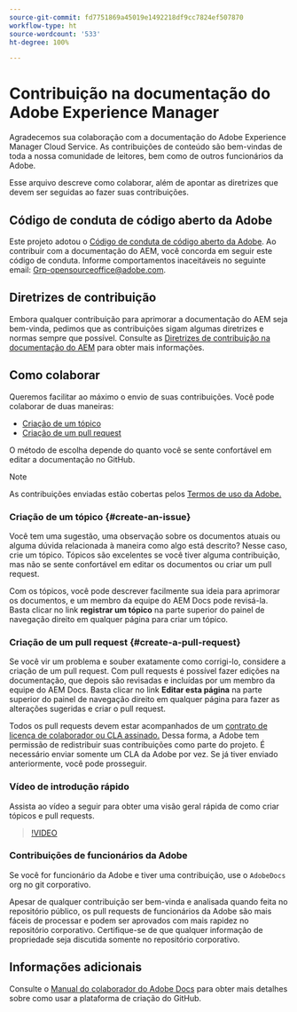 ```yaml
---
source-git-commit: fd7751869a45019e1492218df9cc7824ef507870
workflow-type: ht
source-wordcount: '533'
ht-degree: 100%

---
```

# Contribuição na documentação do Adobe Experience Manager

Agradecemos sua colaboração com a documentação do Adobe Experience Manager Cloud Service. As contribuições de conteúdo são bem-vindas de toda a nossa comunidade de leitores, bem como de outros funcionários da Adobe.

Esse arquivo descreve como colaborar, além de apontar as diretrizes que devem ser seguidas ao fazer suas contribuições.

## Código de conduta de código aberto da Adobe

Este projeto adotou o [Código de conduta de código aberto da Adobe](code-of-conduct.md). Ao contribuir com a documentação do AEM, você concorda em seguir este código de conduta. Informe comportamentos inaceitáveis no seguinte email: [Grp-opensourceoffice@adobe.com](mailto:Grp-opensourceoffice@adobe.com).

## Diretrizes de contribuição

Embora qualquer contribuição para aprimorar a documentação do AEM seja bem-vinda, pedimos que as contribuições sigam algumas diretrizes e normas sempre que possível. Consulte as [Diretrizes de contribuição na documentação do AEM](guidelines.md) para obter mais informações.

## Como colaborar

Queremos facilitar ao máximo o envio de suas contribuições. Você pode colaborar de duas maneiras:

* [Criação de um tópico](#create-an-issue)
* [Criação de um pull request](#create-a-pull-request)

O método de escolha depende do quanto você se sente confortável em editar a documentação no GitHub.

>[!NOTE]
>
>As contribuições enviadas estão cobertas pelos [Termos de uso da Adobe.](https://www.adobe.com/br/legal/terms.html)

### Criação de um tópico {#create-an-issue}

Você tem uma sugestão, uma observação sobre os documentos atuais ou alguma dúvida relacionada à maneira como algo está descrito? Nesse caso, crie um tópico. Tópicos são excelentes se você tiver alguma contribuição, mas não se sente confortável em editar os documentos ou criar um pull request.

Com os tópicos, você pode descrever facilmente sua ideia para aprimorar os documentos, e um membro da equipe do AEM Docs pode revisá-la. Basta clicar no link **registrar um tópico** na parte superior do painel de navegação direito em qualquer página para criar um tópico.

### Criação de um pull request {#create-a-pull-request}

Se você vir um problema e souber exatamente como corrigi-lo, considere a criação de um pull request. Com pull requests é possível fazer edições na documentação, que depois são revisadas e incluídas por um membro da equipe do AEM Docs. Basta clicar no link **Editar esta página** na parte superior do painel de navegação direito em qualquer página para fazer as alterações sugeridas e criar o pull request.

Todos os pull requests devem estar acompanhados de um [contrato de licença de colaborador ou CLA assinado.](https://opensource.adobe.com/cla.html)  Dessa forma, a Adobe tem permissão de redistribuir suas contribuições como parte do projeto. É necessário enviar somente um CLA da Adobe por vez. Se já tiver enviado anteriormente, você pode prosseguir.

### Vídeo de introdução rápido

Assista ao vídeo a seguir para obter uma visão geral rápida de como criar tópicos e pull requests.

>[!VIDEO](https://video.tv.adobe.com/v/27069)

### Contribuições de funcionários da Adobe

Se você for funcionário da Adobe e tiver uma contribuição, use o `AdobeDocs` org no git corporativo.

Apesar de qualquer contribuição ser bem-vinda e analisada quando feita no repositório público, os pull requests de funcionários da Adobe são mais fáceis de processar e podem ser aprovados com mais rapidez no repositório corporativo. Certifique-se de que qualquer informação de propriedade seja discutida somente no repositório corporativo.

## Informações adicionais

Consulte o [Manual do colaborador do Adobe Docs](https://docs.adobe.com/help/pt-BR/contributor/contributor-guide/introduction.html) para obter mais detalhes sobre como usar a plataforma de criação do GitHub.
